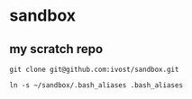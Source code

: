 # sandbox

## my scratch repo

```
git clone git@github.com:ivost/sandbox.git

ln -s ~/sandbox/.bash_aliases .bash_aliases
```

